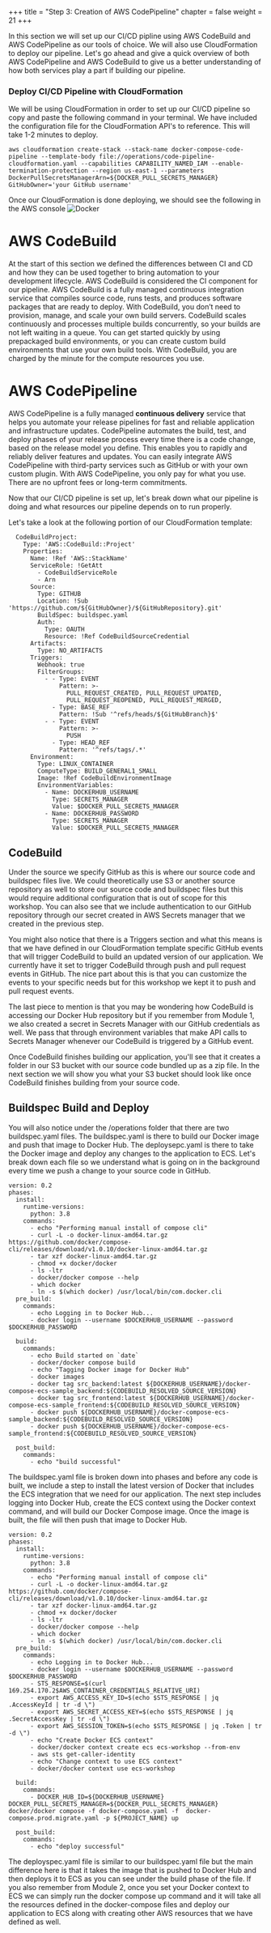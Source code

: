+++
title = "Step 3: Creation of AWS CodePipeline"
chapter = false
weight = 21
+++

In this section we will set up our CI/CD pipline using AWS CodeBuild and AWS CodePipeline as our tools of choice. We will also use CloudFormation to deploy our pipeline. Let's go ahead and give a quick overview of both AWS CodePipeline and AWS CodeBuild to give us a better understanding of how both services play a part if building our pipeline. 

### Deploy CI/CD Pipeline with CloudFormation
We will be using CloudFormation in order to set up our CI/CD pipeline so copy and paste the following command in your terminal. We have included the configuration file for the CloudFormation API's to reference. This will take 1-2 minutes to deploy. 
```
aws cloudformation create-stack --stack-name docker-compose-code-pipeline --template-body file://operations/code-pipeline-cloudformation.yaml --capabilities CAPABILITY_NAMED_IAM --enable-termination-protection --region us-east-1 --parameters DockerPullSecretsManagerArn=${DOCKER_PULL_SECRETS_MANAGER} GitHubOwner='your GitHub username'
```

Once our CloudFormation is done deploying, we should see the following in the AWS console
![Docker](/images/CFN.png)

# AWS CodeBuild
At the start of this section we defined the differences between CI and CD and how they can be used together to bring automation to your development lifecycle. AWS CodeBuild is considered the CI component for our pipeline. AWS CodeBuild is a fully managed continuous integration service that compiles source code, runs tests, and produces software packages that are ready to deploy. With CodeBuild, you don’t need to provision, manage, and scale your own build servers. CodeBuild scales continuously and processes multiple builds concurrently, so your builds are not left waiting in a queue. You can get started quickly by using prepackaged build environments, or you can create custom build environments that use your own build tools. With CodeBuild, you are charged by the minute for the compute resources you use.

# AWS CodePipeline
AWS CodePipeline is a fully managed **continuous delivery** service that helps you automate your release pipelines for fast and reliable application and infrastructure updates. CodePipeline automates the build, test, and deploy phases of your release process every time there is a code change, based on the release model you define. This enables you to rapidly and reliably deliver features and updates. You can easily integrate AWS CodePipeline with third-party services such as GitHub or with your own custom plugin. With AWS CodePipeline, you only pay for what you use. There are no upfront fees or long-term commitments.

Now that our CI/CD pipeline is set up, let's break down what our pipeline is doing and what resources our pipeline depends on to run properly. 

Let's take a look at the following portion of our CloudFormation template:
```
  CodeBuildProject:
    Type: 'AWS::CodeBuild::Project'
    Properties:
      Name: !Ref 'AWS::StackName'
      ServiceRole: !GetAtt 
        - CodeBuildServiceRole
        - Arn
      Source:
        Type: GITHUB
        Location: !Sub 'https://github.com/${GitHubOwner}/${GitHubRepository}.git'
        BuildSpec: buildspec.yaml
        Auth:
          Type: OAUTH
          Resource: !Ref CodeBuildSourceCredential
      Artifacts:
        Type: NO_ARTIFACTS
      Triggers:
        Webhook: true
        FilterGroups:
          - - Type: EVENT
              Pattern: >-
                PULL_REQUEST_CREATED, PULL_REQUEST_UPDATED,
                PULL_REQUEST_REOPENED, PULL_REQUEST_MERGED,
            - Type: BASE_REF
              Pattern: !Sub '^refs/heads/${GitHubBranch}$'
          - - Type: EVENT
              Pattern: >-
                PUSH
            - Type: HEAD_REF
              Pattern: '^refs/tags/.*'
      Environment:
        Type: LINUX_CONTAINER
        ComputeType: BUILD_GENERAL1_SMALL
        Image: !Ref CodeBuildEnvironmentImage
        EnvironmentVariables:
          - Name: DOCKERHUB_USERNAME
            Type: SECRETS_MANAGER 
            Value: $DOCKER_PULL_SECRETS_MANAGER
          - Name: DOCKERHUB_PASSWORD
            Type: SECRETS_MANAGER
            Value: $DOCKER_PULL_SECRETS_MANAGER
```

## CodeBuild
Under the source we specify GitHub as this is where our source code and buildspec files live. We could theoretically use S3 or another source repository as well to store our source code and buildspec files but this would require additional configuration that is out of scope for this workshop. You can also see that we include authentication to our GitHub repository through our secret created in AWS Secrets manager that we created in the previous step. 

You might also notice that there is a Triggers section and what this means is that we have defined in our CloudFormation template specific GitHub events that will trigger CodeBuild to build an updated version of our application. We currently have it set to trigger CodeBuild through push and pull request events in GitHub. The nice part about this is that you can customize the events to your specific needs but for this workshop we kept it to push and pull request events. 

The last piece to mention is that you may be wondering how CodeBuild is accessing our Docker Hub repository but if you remember from Module 1, we also created a secret in Secrets Manager with our GitHub credentials as well. We pass that through environment variables that make API calls to Secrets Manager whenever our CodeBuild is triggered by a GitHub event. 

Once CodeBuild finishes building our application, you'll see that it creates a folder in our S3 bucket with our source code bundled up as a zip file. In the next section we will show you what your S3 bucket should look like once CodeBuild finishes building from your source code. 

## Buildspec Build and Deploy
You will also notice under the /operations folder that there are two buildspec.yaml files. The buildspec.yaml is there to build our Docker image and push that image to Docker Hub. The deploysepc.yaml is there to take the Docker image and deploy any changes to the application to ECS. Let's break down each file so we understand what is going on in the background every time we push a change to your source code in GitHub. 

```
version: 0.2
phases:
  install:
    runtime-versions:
      python: 3.8
    commands:
      - echo "Performing manual install of compose cli"
      - curl -L -o docker-linux-amd64.tar.gz https://github.com/docker/compose-cli/releases/download/v1.0.10/docker-linux-amd64.tar.gz
      - tar xzf docker-linux-amd64.tar.gz
      - chmod +x docker/docker
      - ls -ltr
      - docker/docker compose --help
      - which docker
      - ln -s $(which docker) /usr/local/bin/com.docker.cli
  pre_build:
    commands:
      - echo Logging in to Docker Hub...
      - docker login --username $DOCKERHUB_USERNAME --password $DOCKERHUB_PASSWORD

  build:
    commands:
      - echo Build started on `date`
      - docker/docker compose build
      - echo "Tagging Docker image for Docker Hub"
      - docker images
      - docker tag src_backend:latest ${DOCKERHUB_USERNAME}/docker-compose-ecs-sample_backend:${CODEBUILD_RESOLVED_SOURCE_VERSION}
      - docker tag src_frontend:latest ${DOCKERHUB_USERNAME}/docker-compose-ecs-sample_frontend:${CODEBUILD_RESOLVED_SOURCE_VERSION}
      - docker push ${DOCKERHUB_USERNAME}/docker-compose-ecs-sample_backend:${CODEBUILD_RESOLVED_SOURCE_VERSION}
      - docker push ${DOCKERHUB_USERNAME}/docker-compose-ecs-sample_frontend:${CODEBUILD_RESOLVED_SOURCE_VERSION}
  
  post_build:
    commands:
      - echo "build successful"
```

The buildspec.yaml file is broken down into phases and before any code is built, we include a step to install the latest version of Docker that includes the ECS integration that we need for our application. The next step includes logging into Docker Hub, create the ECS context using the Docker context command, and will build our Docker Compose image. Once the image is built, the file will then push that image to Docker Hub. 


```
version: 0.2
phases:
  install:
    runtime-versions:
      python: 3.8
    commands:
      - echo "Performing manual install of compose cli"
      - curl -L -o docker-linux-amd64.tar.gz https://github.com/docker/compose-cli/releases/download/v1.0.10/docker-linux-amd64.tar.gz
      - tar xzf docker-linux-amd64.tar.gz
      - chmod +x docker/docker
      - ls -ltr
      - docker/docker compose --help
      - which docker
      - ln -s $(which docker) /usr/local/bin/com.docker.cli
  pre_build:
    commands:
      - echo Logging in to Docker Hub...
      - docker login --username $DOCKERHUB_USERNAME --password $DOCKERHUB_PASSWORD
      - STS_RESPONSE=$(curl 169.254.170.2$AWS_CONTAINER_CREDENTIALS_RELATIVE_URI)
      - export AWS_ACCESS_KEY_ID=$(echo $STS_RESPONSE | jq .AccessKeyId | tr -d \")
      - export AWS_SECRET_ACCESS_KEY=$(echo $STS_RESPONSE | jq .SecretAccessKey | tr -d \")
      - export AWS_SESSION_TOKEN=$(echo $STS_RESPONSE | jq .Token | tr -d \")
      - echo "Create Docker ECS context"
      - docker/docker context create ecs ecs-workshop --from-env
      - aws sts get-caller-identity
      - echo "Change context to use ECS context"
      - docker/docker context use ecs-workshop

  build:
    commands:
      - DOCKER_HUB_ID=${DOCKERHUB_USERNAME} DOCKER_PULL_SECRETS_MANAGER=${DOCKER_PULL_SECRETS_MANAGER} docker/docker compose -f docker-compose.yaml -f  docker-compose.prod.migrate.yaml -p ${PROJECT_NAME} up
  
  post_build:
    commands:
      - echo "deploy successful"
```
The deployspec.yaml file is similar to our buildspec.yaml file but the main difference here is that it takes the image that is pushed to Docker Hub and then deploys it to ECS as you can see under the build phase of the file. If you also remember from Module 2, once you set your Docker context to ECS we can simply run the docker compose up command and it will take all the resources defined in the docker-compose files and deploy our application to ECS along with creating other AWS resources that we have defined as well. 